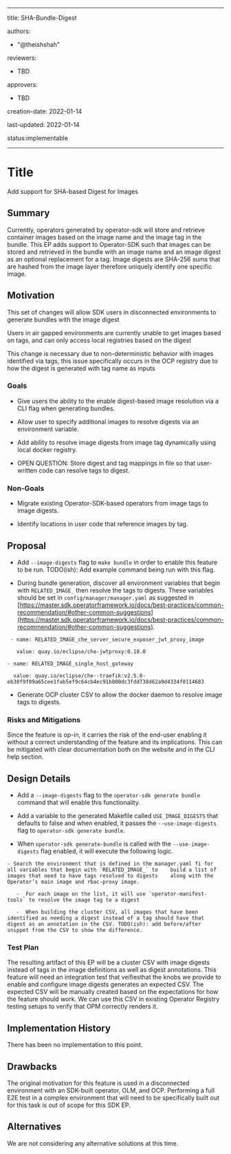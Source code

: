 
---

title: SHA-Bundle-Digest

authors:

- "@theishshah"

reviewers:

- TBD

approvers:

- TBD

creation-date: 2022-01-14

last-updated: 2022-01-14

status:implementable

---

  

# Title

  

Add support for SHA-based Digest for Images

  

## Summary

  

Currently, operators generated by operator-sdk will store and retrieve container images based on the image name and the image tag in the bundle. This EP adds support to Operator-SDK such that images can be stored and retrieved in the bundle with an image name and an image digest as an optional replacement for a tag. Image digests are SHA-256 sums that are hashed from the image layer therefore uniquely identify one specific image.

  

## Motivation

  

This set of changes will allow SDK users in disconnected environments to generate bundles with the image digest

  

Users in air gapped environments are currently unable to get images based on tags, and can only access local registries based on the digest

This change is necessary due to non-deterministic behavior with images identified via tags, this issue specifically occurs in the OCP registry due to how the digest is generated with tag name as inputs

  

### Goals

  
  

-   Give users the ability to the enable digest-based image resolution via a CLI flag when generating bundles.
    
-   Allow user to specify additional images to resolve digests via an environment variable.
    
-   Add ability to resolve image digests from image tag dynamically using local docker registry.
    
-   OPEN QUESTION: Store digest and tag mappings in file so that user-written code can resolve tags to digest.
    

  

### Non-Goals

  

-   Migrate existing Operator-SDK-based operators from image tags to image digests.
    
-   Identify locations in user code that reference images by tag.
    

  
  

## Proposal

-   Add `--image-digests` flag to `make bundle` in order to enable this feature to be run. TODO(ish): Add example command being run with this flag.
    
-   During bundle generation, discover all environment variables that begin with `RELATED_IMAGE_` then resolve the tags to digests. These variables should be set in `config/manager/manager.yaml` as suggested in [https://master.sdk.operatorframework.io/docs/best-practices/common-recommendation/#other-common-suggestions](https://master.sdk.operatorframework.io/docs/best-practices/common-recommendation/#other-common-suggestions). 
    

```
 - name: RELATED_IMAGE_che_server_secure_exposer_jwt_proxy_image

   value: quay.io/eclipse/che-jwtproxy:0.10.0

- name: RELATED_IMAGE_single_host_gateway

  value: quay.io/eclipse/che--traefik:v2.5.0-eb30f9f09a65cee1fab5ef9c64cb4ec91b800dc3fdd738d62a9d4334f0114683
```

-   Generate OCP cluster CSV to allow the docker daemon to resolve image tags to digests. 
    

  
  

### Risks and Mitigations

  

Since the feature is op-in, it carries the risk of the end-user enabling it without a correct understanding of the feature and its implications. This can be mitigated with clear documentation both on the website and in the CLI help section.

  
  

## Design Details

  

 -   Add a `--image-digests` flag to the `operator-sdk generate bundle` command that will enable this functionality.
    
 -   Add a variable to the generated Makefile called `USE_IMAGE_DIGESTS` that defaults to false and when enabled, it passes the `--use-image-digests` flag to `operator-sdk generate bundle`.
    
 -   When `operator-sdk generate-bundle` is called with the `--use-image-digests` flag enabled, it will execute the following logic.
    
	- Search the environment that is defined in the manager.yaml fi for all variables that begin with `RELATED_IMAGE_` to    build a list of images that need to have tags resolved to digests    along with the Operator’s main image and rbac-proxy image.
   
	   -  For each image on the list, it will use `operator-manifest-tools` to resolve the image tag to a digest
   
	   -  When building the cluster CSV, all images that have been identified as needing a digest instead of a tag should have that  digest as an annotation in the CSV. TODO(ish): add before/after    snippet from the CSV to show the difference.
    
 

### Test Plan

  

The resulting artifact of this EP will be a cluster CSV with image digests instead of tags in the image definitions as well as digest annotations. This feature will need an integration test that veifiesthat the knobs we provide to enable and configure image digests generates an expected CSV. The expected CSV will be manually created based on the expectations for how the feature should work. We can use this CSV in existing Operator Registry testing setups to verify that OPM correctly renders it.

  

## Implementation History

  

There has been no implementation to this point.

  

## Drawbacks

  

The original motivation for this feature is used in a disconnected environment with an SDK-built operator, OLM, and OCP. Performing a full E2E test in a complex environment that will need to be specifically built out for this task is out of scope for this SDK EP.


## Alternatives

  

We are not considering any alternative solutions at this time.
